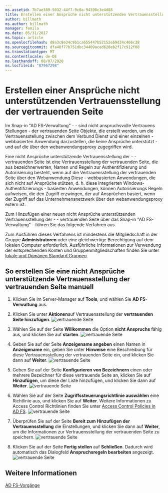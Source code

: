 ```yaml
---
ms.assetid: 7b7ae389-5032-44f7-9c0a-94398c3e4d88
title: Erstellen einer Ansprüche nicht unterstützenden Vertrauensstellung der vertrauenden Seite
author: billmath
ms.author: billmath
manager: femila
ms.date: 05/31/2017
ms.topic: article
ms.openlocfilehash: d8a3c8e34c9b1ca655447b52152eb9d34c466c38
ms.sourcegitcommit: dfa48f77b751dbc34409aced628eb2f17c912f08
ms.translationtype: MT
ms.contentlocale: de-DE
ms.lasthandoff: 08/07/2020
ms.locfileid: "87967298"
---
```

# <a name="create-a-non-claims-aware-relying-party-trust"></a>Erstellen einer Ansprüche nicht unterstützenden Vertrauensstellung der vertrauenden Seite


Im Snap-in "AD FS-Verwaltung" \- \- sind nicht anspruchsvolle Vertrauens Stellungen \- der vertrauenden Seite Objekte, die erstellt werden, um die Vertrauensstellung zwischen dem Verbund Dienst und einer einzelnen \- webbasierten Anwendung darzustellen, die keine Ansprüche unterstützt \- und auf die über den webanwendungsproxy zugegriffen wird.

Eine nicht Ansprüche unterstützende Vertrauensstellung der \- \- vertrauenden Seite ist eine Vertrauensstellung der vertrauenden Seite, die aus bezeichnerwerten, Namen und Regeln zur Authentifizierung und Autorisierung besteht, wenn auf die Vertrauensstellung der vertrauenden Seite über den Webanwendung Diese \- webbasierten Anwendungen, die sich nicht auf Ansprüche stützen, d. h. diese integrierten Windows-Authentifizierungs \- basierten Anwendungen, können Autorisierungs Regeln aufweisen, die den Zugriff erzwingen, der auf Ansprüchen basiert, wenn der Zugriff auf das Unternehmensnetzwerk über den webanwendungsproxy extern ist.

Zum Hinzufügen einer neuen nicht Ansprüche unterstützenden Vertrauensstellung der \- \- vertrauenden Seite über das Snap-in "AD FS-Verwaltung" \- führen Sie das folgende Verfahren aus.

Zum Ausführen dieses Verfahrens ist mindestens die Mitgliedschaft in der Gruppe **Administratoren** oder eine gleichwertige Berechtigung auf dem lokalen Computer erforderlich.  Ausführliche Informationen zur Verwendung der entsprechenden Konten und Gruppenmitgliedschaften finden Sie unter [lokale und Domänen Standard Gruppen](https://go.microsoft.com/fwlink/?LinkId=83477).

## <a name="to-create-a-non-claims-aware-relying-party-trust-manually"></a>So erstellen Sie eine nicht Ansprüche unterstützende Vertrauensstellung der vertrauenden Seite manuell
1. Klicken Sie im Server-Manager auf **Tools**, und wählen Sie **AD FS-Verwaltung** aus.

2.  Klicken Sie unter **Aktionen**auf Vertrauensstellung der **vertrauenden Seite hinzufügen**.
![vertrauende Seite](media/Create-a-Relying-Party-Trust/addtrust1.PNG)

3.  Wählen Sie auf der Seite **Willkommen** die Option **nicht Anspruchs** fähig aus, und klicken Sie auf **starten**.
![vertrauende Seite](media/Create-a-Non-Claims-Aware-Relying-Party-Trust/addnon1.PNG)

4.  Geben Sie auf der Seite **Anzeigename angeben** einen Namen in **Anzeigename** ein, geben Sie unter **Hinweise** eine Beschreibung für diese Vertrauensstellung der vertrauenden Seite ein, und klicken Sie dann auf **Weiter**.
![vertrauende Seite](media/Create-a-Non-Claims-Aware-Relying-Party-Trust/addnon2.PNG)

5. Geben Sie auf der Seite **Konfigurieren von Bezeichnern** einen oder mehrere Bezeichner für diese vertrauende Seite an, klicken Sie auf **Hinzufügen**, um diese der Liste hinzufügen, und klicken Sie dann auf **Weiter**.
![vertrauende Seite](media/Create-a-Non-Claims-Aware-Relying-Party-Trust/addnon3.PNG)

6.  Wählen Sie auf der Seite **Zugriffssteuerungsrichtlinie auswählen** eine Richtlinie aus, und klicken Sie auf **Weiter**.  Weitere Informationen zu Access Control Richtlinien finden Sie unter [Access Control Policies in AD FS](Access-Control-Policies-in-AD-FS.md).
![vertrauende Seite](media/Create-a-Non-Claims-Aware-Relying-Party-Trust/addnon4.PNG)

7. Überprüfen Sie auf der Seite **Bereit zum Hinzufügen der Vertrauensstellung** die Einstellungen, und klicken Sie dann auf **Weiter**, um die Informationen zur Vertrauensstellung der vertrauenden Seite zu speichern.
   ![vertrauende Seite](media/Create-a-Non-Claims-Aware-Relying-Party-Trust/addnon5.PNG)

8. Klicken Sie auf der Seite **Fertig stellen** auf **Schließen**. Dadurch wird automatisch das Dialogfeld **Anspruchsregeln bearbeiten** angezeigt.
![vertrauende Seite](media/Create-a-Non-Claims-Aware-Relying-Party-Trust/addnon6.PNG)

## <a name="see-also"></a>Weitere Informationen
[AD FS-Vorgänge](../ad-fs-operations.md)
